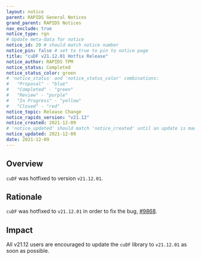 ```yaml
---
layout: notice
parent: RAPIDS General Notices
grand_parent: RAPIDS Notices
nav_exclude: true
notice_type: rgn
# Update meta-data for notice
notice_id: 20 # should match notice number
notice_pin: false # set to true to pin to notice page
title: "cuDF v21.12.01 Hotfix Release"
notice_author: RAPIDS TPM
notice_status: Completed
notice_status_color: green
# 'notice_status' and 'notice_status_color' combinations:
#   "Proposal" - "blue"
#   "Completed" - "green"
#   "Review" - "purple"
#   "In Progress" - "yellow"
#   "Closed" - "red"
notice_topic: Release Change
notice_rapids_version: "v21.12"
notice_created: 2021-12-09
# 'notice_updated' should match 'notice_created' until an update is made
notice_updated: 2021-12-09
date: 2021-12-09
---
```


## Overview

`cuDF` was hotfixed to version `v21.12.01`.

## Rationale

`cuDF` was hotfixed to `v21.12.01` in order to fix the bug, [#9868](https://github.com/rapidsai/cudf/issues/9868).

## Impact

All v21.12 users are encouraged to update the `cuDF` library to `v21.12.01` as soon as possible.
